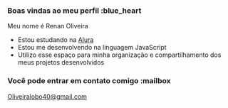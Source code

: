 ### Boas vindas ao meu perfil :blue_heart

Meu nome é Renan Oliveira 

- Estou estudando na [Alura](https://www.alura.com.br)
- Estou me desenvolvendo na linguagem JavaScript
- Utilizo esse espaço para minha organização e compartilhamento dos meus projetos desenvolvidos

### Você pode entrar em contato comigo :mailbox

Oliveiralobo40@gmail.com 
